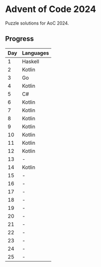# Advent of Code 2024

Puzzle solutions for AoC 2024.

## Progress

| Day | Languages |
| --- | --------- |
|  1  | Haskell   |
|  2  | Kotlin    |
|  3  | Go        |
|  4  | Kotlin    |
|  5  | C#        |
|  6  | Kotlin    |
|  7  | Kotlin    |
|  8  | Kotlin    |
|  9  | Kotlin    |
|  10 | Kotlin    |
|  11 | Kotlin    |
|  12 | Kotlin    |
|  13 |     -     |
|  14 | Kotlin    |
|  15 |     -     |
|  16 |     -     |
|  17 |     -     |
|  18 |     -     |
|  19 |     -     |
|  20 |     -     |
|  21 |     -     |
|  22 |     -     |
|  23 |     -     |
|  24 |     -     |
|  25 |     -     |

